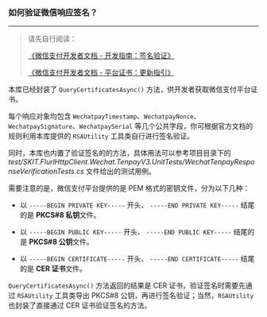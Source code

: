 ﻿### 如何验证微信响应签名？

---

> 请先自行阅读：
>
> [《微信支付开发者文档 - 开发指南：签名验证》](https://pay.weixin.qq.com/wiki/doc/apiv3/wechatpay/wechatpay4_1.shtml)
>
> [《微信支付开发者文档 - 平台证书：更新指引》](https://pay.weixin.qq.com/wiki/doc/apiv3/wechatpay/wechatpay5_0.shtml)

本库已经封装了 `QueryCertificatesAsync()` 方法，供开发者获取微信支付平台证书。

每个响应对象均包含 `WechatpayTimestamp`、`WechatpayNonce`、`WechatpaySignature`、`WechatpaySerial` 等几个公共字段，你可根据官方文档的规则利用本库提供的 `RSAUtility` 工具类自行进行签名验证。

同时，本库也内置了验证签名的的方法，具体用法可以参考项目目录下的 _test/SKIT.FlurlHttpClient.Wechat.TenpayV3.UnitTests/WechatTenpayResponseVerificationTests.cs_ 文件给出的测试用例。

需要注意的是，微信支付平台提供的是 PEM 格式的密钥文件，分为以下几种：

-   以 `-----BEGIN PRIVATE KEY-----` 开头、 `-----END PRIVATE KEY-----` 结尾的是 **PKCS#8 私钥**文件。

-   以 `-----BEGIN PUBLIC KEY-----` 开头、 `-----END PUBLIC KEY-----` 结尾的是 **PKCS#8 公钥**文件。

-   以 `-----BEGIN CERTIFICATE-----` 开头、 `-----END CERTIFICATE-----` 结尾的是 **CER 证书**文件。

`QueryCertificatesAsync()` 方法返回的结果是 CER 证书，验证签名时需要先通过 `RSAUtility` 工具类导出 PKCS#8 公钥，再进行签名验证；当然，`RSAUtility` 也封装了直接通过 CER 证书验证签名的方法。

